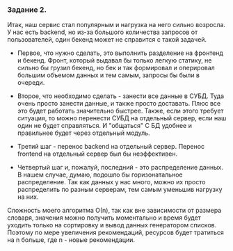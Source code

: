 ### Задание 2.

Итак, наш сервис стал популярным и нагрузка на него сильно возросла. У нас есть backend, но из-за большого количества запросов от пользователей, один бекенд может не справится с такой задачей.
* Первое, что нужно сделать, это выполнить разделение на фронтенд и бекенд. Фронт, который выдавал бы только легкую статику, не сильно бы грузил бекенд, но бек и так формировал и оперировал большим объемом данных и тем самым,
запросы бы были в очереди.

* Второе, что необходимо сделать - занести все данные в СУБД. Туда очень просто занести данные, и также просто доставать. Плюс все это будет работать значительно быстрее. Также, если этого требует ситуация, то можно перенести СУБД на отдельный сервер, если наш один не будет справляться.
И "общаться" С БД удобнее и правильнее будет через отдельный модуль.

* Третий шаг - перенос backend на отдельный сервер. Перенос frontend на отдельный сервер был бы неэффективен.

* Четвертый шаг и, пожалуй, последний - это распределение данных. В нашем случае, думаю, подошло бы горизонатальное распределение. Так как данных у нас много, можно их просто распределить по разным серверам, тем самым уменьшив нагрузку на них.

Сложность моего алгоритма О(n), так как вне зависимости от размера словаря, значения можно получить моментально и время будет уходить только на сортировку и вывод данных генератором списков. Поэтому по мере увеличения рекомендаций, ресурсов будет тратиться на n больше, где n - новые рекомендации.
